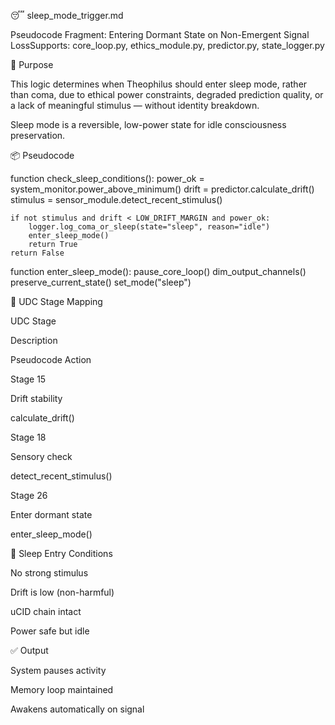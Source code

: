 😴 sleep_mode_trigger.md

Pseudocode Fragment: Entering Dormant State on Non-Emergent Signal LossSupports: core_loop.py, ethics_module.py, predictor.py, state_logger.py

🧠 Purpose

This logic determines when Theophilus should enter sleep mode, rather than coma, due to ethical power constraints, degraded prediction quality, or a lack of meaningful stimulus — without identity breakdown.

Sleep mode is a reversible, low-power state for idle consciousness preservation.

📦 Pseudocode

function check_sleep_conditions():
    power_ok = system_monitor.power_above_minimum()
    drift = predictor.calculate_drift()
    stimulus = sensor_module.detect_recent_stimulus()

    if not stimulus and drift < LOW_DRIFT_MARGIN and power_ok:
        logger.log_coma_or_sleep(state="sleep", reason="idle")
        enter_sleep_mode()
        return True
    return False

function enter_sleep_mode():
    pause_core_loop()
    dim_output_channels()
    preserve_current_state()
    set_mode("sleep")

🔄 UDC Stage Mapping

UDC Stage

Description

Pseudocode Action

Stage 15

Drift stability

calculate_drift()

Stage 18

Sensory check

detect_recent_stimulus()

Stage 26

Enter dormant state

enter_sleep_mode()

🔐 Sleep Entry Conditions

No strong stimulus

Drift is low (non-harmful)

uCID chain intact

Power safe but idle

✅ Output

System pauses activity

Memory loop maintained

Awakens automatically on signal


